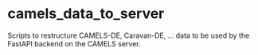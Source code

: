 # camels_data_to_server
Scripts to restructure CAMELS-DE, Caravan-DE, ... data to be used by the FastAPI backend on the CAMELS server.
